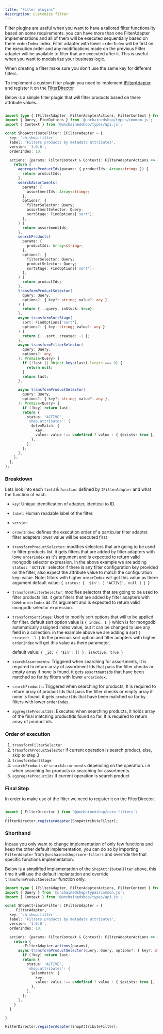 ```yaml
---
title: "Filter plugins"
description: Customize filter 
---
```

Filter plugins are useful when you want to have a tailored filter functionality based on some requirements. you can have more than one FilterAdapter implementations and all of them will be executed sequentially based on there `orderIndex` index. Filter adapter with lower `orderIndex` will be first on the execution order and any modifications made on the previous Filter adapter will be available to filter that are executed after it. This is useful when you want to modularize your business logic.

When creating a filter make sure you don't use the same key for different filters.

To implement a custom filter plugin you need to implement [IFilterAdapter](https://docs.unchained.shop/types/types/filters.IFilterAdapter.html)
and register it on the [FilterDirector](https://docs.unchained.shop/types/types/filters.IFilterDirector.html)


Below is a simple filter plugin that will filter products based on there attribute values.

```typescript

import type { IFilterAdapter, FilterAdapterActions, FilterContext } from '@unchainedshop/types/filters';
import { Query, FindOptions } from '@unchainedshop/types/common.js';
import { Context } from '@unchainedshop/types/api.js';

const ShopAttributeFilter: IFilterAdapter = {
  key: 'ch.shop.filter',
  label: 'Filters products by metadata attributes',
  version: '1.0.0',
  orderIndex: 10,

  actions: (params: FilterContext & Context): FilterAdapterActions => {
    return {
      aggregateProductIds(params: { productIds: Array<string> }) {
        return productIds;
      },
      searchAssortments(
        params: {
          assortmentIds: Array<string>;
        },
        options?: {
          filterSelector: Query;
          assortmentSelector: Query;
          sortStage: FindOptions['sort'];
        },
      ) {
        return assortmentIds;
      },
      searchProducts(
        params: {
          productIds: Array<string>;
        },
        options?: {
          filterSelector: Query;
          productSelector: Query;
          sortStage: FindOptions['sort'];
        },
      ) {
        return productIds;
      },
      transformProductSelector(
        query: Query,
        options?: { key?: string; value?: any },
      ) {
        return {...query, inStock: true};
      },
      async transformSortStage(
        sort: FindOptions['sort'],
        options?: { key: string; value?: any },
      ) {
        return {...sort, created: -1 };
      },
      async transformFilterSelector(
        query: Query,
        options?: any,
      ): Promise<Query> {
        if (!last || Object.keys(last).length === 0) {
          return null;
        }
        return last;
      },

      async transformProductSelector(
        query: Query,
        options?: { key?: string; value?: any },
      ): Promise<Query> {
        if (!key) return last;
        return {
          status: 'ACTIVE',
          'shop.attributes': {
            $elemMatch: {
              key,
              value: value !== undefined ? value : { $exists: true },
            },
          },
        };
      },
    };
  },
};


```

### Breakdown
Lets look into each `field` & `function` defined by `IFilterAdapter` and what the function of each.
- `key`: Unique identification of adapter, identical to ID.
- `label`: Human readable label of the filter.
- `version`
- `orderIndex`: defines the execution order of a particular filter adapter. filter adapters lower value will be executed first

- `transformProductSelector`: modifies selectors that are going to be used to filter products list. it gets filters that are added by filter adapters with lowe `orderIndex` as it's argument and is expected to return valid mongodb selector expression.
In the above example we are adding `status: 'ACTIVE'` selector if there is any filter configuration key provided on the filter, also expect the attribute value to match the configuration key: value.
Note: filters with higher `orderIndex` will get this value as there argument
  default value: `{ status: { '$in': [ 'ACTIVE', null ] } }`
- `transformFilterSelector`: modifies selectors that are going to be used to filter products list. it gets filters that are added by filter adapters with lowe `orderIndex` as it's argument and is expected to return valid mongodb selector expression.
- `transformSortStage`: Used to modify sort options that will to be applied for filter. default sort option value is `{ index: 1 }` which is for mongodb automatically assigned index value, but it can be changed to use any field in a collection.
in the example above we are adding a sort `{ created: -1 }` to the previous sort option and filter adapters with higher `orderIndex` will get this value as there parameter.

  default value:  `{ _id: { '$in': [] }, isActive: true }`

- `searchAssortments`: Triggered when searching for assortments, It is required to return array of assortment Ids that pass the filter checks or empty array if none is found. it gets `assortmentIds` that have been matched so far by filters with lower `orderIndex`.
- `searchProducts`: Triggered when searching for products, It is required to return array of product Ids that pass the filter checks or empty array if none is found. it gets `productIds` that have been matched so far by filters with lower `orderIndex`.
- `aggregateProductIds`: Executed when searching products, it holds array of the final matching productIds found so far. It is required to return array of product ids.



### Order of execution

1. `transformFilterSelector`
2. `transformProductSelector` if current operation is search product, else, skip to step 3
3. `transformSortStage`
4. `searchProducts` or `searchAssortments` depending on the operation. i.e when searching for products or searching for assortments.
5. `aggregateProductIds` if current operation is search product



### Final Step

In order to make use of the filter we need to register it on the FilterDirector.


```typescript

import { FilterDirector } from '@unchainedshop/core-filters';
...
FilterDirector.registerAdapter(ShopAttributeFilter);

```


### Shorthand

Incase you only want to change implementation of only few functions and keep the other default implementation, you can do so by importing `FilterAdapter` from `@unchainedshop/core-filters` and override the that specific functions implementation. 

Below is a simplified implementation of the `ShopAttributeFilter` above, this time it will use the default implantation and override `transformProductSelector` function only.

```typescript
import type { IFilterAdapter, FilterAdapterActions, FilterContext } from '@unchainedshop/types/filters';
import { Query } from '@unchainedshop/types/common.js';
import { Context } from '@unchainedshop/types/api.js';

const ShopAttributeFilter: IFilterAdapter = {
  ...FilterAdapter,
  key: 'ch.shop.filter',
  label: 'Filters products by metadata attributes',
  version: '1.0.0',
  orderIndex: 10,

  actions: (params: FilterContext & Context): FilterAdapterActions => {
    return {
      ...FilterAdapter.actions(params),
      async transformProductSelector(query: Query, options?: { key?: string; value?: any }): Promise<Query> {
        if (!key) return last;
        return {
          status: 'ACTIVE',
          'shop.attributes': {
            $elemMatch: {
              key,
              value: value !== undefined ? value : { $exists: true },
            },
          },
        };
      },
    }
  }

}

FilterDirector.registerAdapter(ShopAttributeFilter);

```

